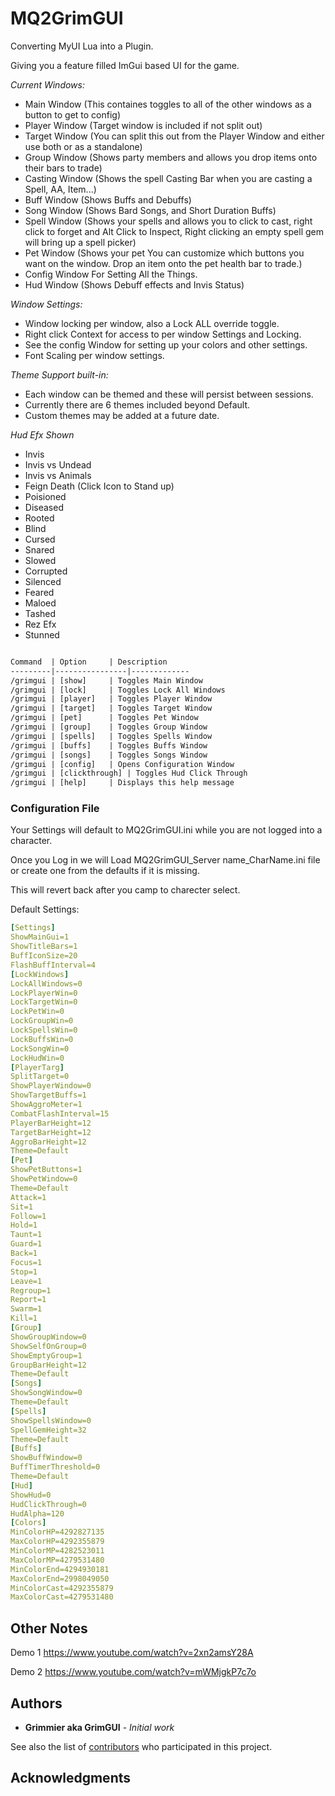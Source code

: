# MQ2GrimGUI

Converting MyUI Lua into a Plugin. 

Giving you a feature filled ImGui based UI for the game.

_Current Windows:_ 

* Main Window (This containes toggles to all of the other windows as a button to get to config)
* Player Window (Target window is included if not split out)
* Target Window (You can split this out from the Player Window and either use both or as a standalone)
* Group Window (Shows party members and allows you drop items onto their bars to trade)
* Casting Window (Shows the spell Casting Bar when you are casting a Spell, AA, Item...)
* Buff Window (Shows Buffs and Debuffs)
* Song Window (Shows Bard Songs, and Short Duration Buffs)
* Spell Window (Shows your spells and allows you to click to cast, right click to forget and Alt Click to Inspect, Right clicking an empty spell gem will bring up a spell picker)
* Pet Window (Shows your pet You can customize which buttons you want on the window. Drop an item onto the pet health bar to trade.)
* Config Window For Setting All the Things.
* Hud Window (Shows Debuff effects and Invis Status)

_Window Settings:_

* Window locking per window, also a Lock ALL override toggle.
* Right click Context for access to per window Settings and Locking.
* See the config Window for setting up your colors and other settings.
* Font Scaling per window settings.

_Theme Support built-in:_
 
* Each window can be themed and these will persist between sessions.
* Currently there are 6 themes included beyond Default.
* Custom themes may be added at a future date.

_Hud Efx Shown_

* Invis
* Invis vs Undead
* Invis vs Animals
* Feign Death (Click Icon to Stand up)
* Poisioned
* Diseased
* Rooted
* Blind
* Cursed
* Snared
* Slowed
* Corrupted
* Silenced
* Feared
* Maloed
* Tashed
* Rez Efx
* Stunned

```txt

Command  | Option	  | Description
---------|----------------|-------------
/grimgui | [show]	  | Toggles Main Window
/grimgui | [lock]	  | Toggles Lock All Windows
/grimgui | [player]	  | Toggles Player Window
/grimgui | [target]	  | Toggles Target Window
/grimgui | [pet]	  | Toggles Pet Window
/grimgui | [group]	  | Toggles Group Window
/grimgui | [spells]	  | Toggles Spells Window
/grimgui | [buffs]	  | Toggles Buffs Window
/grimgui | [songs]	  | Toggles Songs Window
/grimgui | [config]	  | Opens Configuration Window
/grimgui | [clickthrough] | Toggles Hud Click Through
/grimgui | [help]	  | Displays this help message
```

### Configuration File

Your Settings will default to MQ2GrimGUI.ini while you are not logged into a character.

Once you Log in we will Load MQ2GrimGUI_Server name_CharName.ini file or create one from the defaults if it is missing.

This will revert back after you camp to charecter select. 

Default Settings:
```yaml
[Settings]
ShowMainGui=1
ShowTitleBars=1
BuffIconSize=20
FlashBuffInterval=4
[LockWindows]
LockAllWindows=0
LockPlayerWin=0
LockTargetWin=0
LockPetWin=0
LockGroupWin=0
LockSpellsWin=0
LockBuffsWin=0
LockSongWin=0
LockHudWin=0
[PlayerTarg]
SplitTarget=0
ShowPlayerWindow=0
ShowTargetBuffs=1
ShowAggroMeter=1
CombatFlashInterval=15
PlayerBarHeight=12
TargetBarHeight=12
AggroBarHeight=12
Theme=Default
[Pet]
ShowPetButtons=1
ShowPetWindow=0
Theme=Default
Attack=1
Sit=1
Follow=1
Hold=1
Taunt=1
Guard=1
Back=1
Focus=1
Stop=1
Leave=1
Regroup=1
Report=1
Swarm=1
Kill=1
[Group]
ShowGroupWindow=0
ShowSelfOnGroup=0
ShowEmptyGroup=1
GroupBarHeight=12
Theme=Default
[Songs]
ShowSongWindow=0
Theme=Default
[Spells]
ShowSpellsWindow=0
SpellGemHeight=32
Theme=Default
[Buffs]
ShowBuffWindow=0
BuffTimerThreshold=0
Theme=Default
[Hud]
ShowHud=0
HudClickThrough=0
HudAlpha=120
[Colors]
MinColorHP=4292827135
MaxColorHP=4292355879
MinColorMP=4282523011
MaxColorMP=4279531480
MinColorEnd=4294930181
MaxColorEnd=2998049050
MinColorCast=4292355879
MaxColorCast=4279531480
```

## Other Notes

Demo 1
https://www.youtube.com/watch?v=2xn2amsY28A

Demo 2
https://www.youtube.com/watch?v=mWMjgkP7c7o
## Authors

* **Grimmier aka GrimGUI** - *Initial work*

See also the list of [contributors](https://github.com/grimmier378/MQ2GrimGUI/contributors) who participated in this project.

## Acknowledgments

